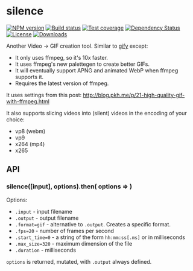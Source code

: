 
# silence

[![NPM version][npm-image]][npm-url]
[![Build status][travis-image]][travis-url]
[![Test coverage][coveralls-image]][coveralls-url]
[![Dependency Status][david-image]][david-url]
[![License][license-image]][license-url]
[![Downloads][downloads-image]][downloads-url]

Another Video -> GIF creation tool.
Similar to [gify](https://www.npmjs.com/package/gify) except:

- It only uses ffmpeg, so it's 10x faster.
- It uses ffmpeg's new palettegen to create better GIFs.
- It will eventually support APNG and animated WebP when ffmpeg supports it.
- Requires the latest version of ffmpeg.

It uses settings from this post: http://blog.pkh.me/p/21-high-quality-gif-with-ffmpeg.html

It also supports slicing videos into (silent) videos in the encoding of your choice:

- vp8 (webm)
- vp9
- x264 (mp4)
- x265

## API

### silence([input], options).then( options => )

Options:

- `.input` - input filename
- `.output` - output filename
- `.format=gif` - alternative to `.output`. Creates a specific format.
- `.fps=20` - number of frames per second
- `.start_time=0` - a string of the form `hh:mm:ss[.ms]` or in milliseconds
- `.max_size=320` - maximum dimension of the file
- `.duration` - milliseconds

`options` is returned, mutated, with `.output` always defined.

[npm-image]: https://img.shields.io/npm/v/silence.svg?style=flat-square
[npm-url]: https://npmjs.org/package/silence
[github-tag]: http://img.shields.io/github/tag/mgmtio/silence.svg?style=flat-square
[github-url]: https://github.com/mgmtio/silence/tags
[travis-image]: https://img.shields.io/travis/mgmtio/silence.svg?style=flat-square
[travis-url]: https://travis-ci.org/mgmtio/silence
[coveralls-image]: https://img.shields.io/coveralls/mgmtio/silence.svg?style=flat-square
[coveralls-url]: https://coveralls.io/r/mgmtio/silence
[david-image]: http://img.shields.io/david/mgmtio/silence.svg?style=flat-square
[david-url]: https://david-dm.org/mgmtio/silence
[license-image]: http://img.shields.io/npm/l/silence.svg?style=flat-square
[license-url]: LICENSE
[downloads-image]: http://img.shields.io/npm/dm/silence.svg?style=flat-square
[downloads-url]: https://npmjs.org/package/silence
[gittip-image]: https://img.shields.io/gratipay/jonathanong.svg?style=flat-square
[gittip-url]: https://gratipay.com/jonathanong/
